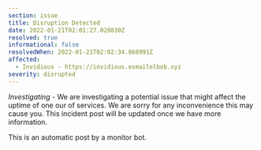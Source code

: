 ```yaml
---
section: issue
title: Disruption Detected
date: 2022-01-21T02:01:27.028830Z
resolved: true
informational: false
resolvedWhen: 2022-01-21T02:02:34.868991Z
affected:
  - Invidious - https://invidious.esmailelbob.xyz
severity: disrupted
---
```

*Investigating* - We are investigating a potential issue that might affect the uptime of one our of services. We are sorry for any inconvenience this may cause you. This incident post will be updated once we have more information.

This is an automatic post by a monitor bot.
        